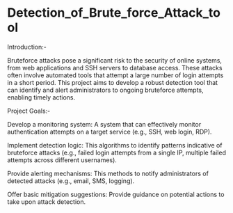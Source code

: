# Detection_of_Brute_force_Attack_tool
Introduction:-

Bruteforce attacks pose a significant risk to the security of online systems, from web applications and SSH servers to database access. These attacks often involve automated tools that attempt a large number of login attempts in a short period. This project aims to develop a robust detection tool that can identify and alert administrators to ongoing bruteforce attempts, enabling timely actions.

Project Goals:-

Develop a monitoring system: A system that can effectively monitor authentication attempts on a target service (e.g., SSH, web login, RDP).

Implement detection logic: This algorithms to identify patterns indicative of bruteforce attacks (e.g., failed login attempts from a single IP, multiple failed attempts across different usernames).

Provide alerting mechanisms: This methods to notify administrators of detected attacks (e.g., email, SMS, logging).

Offer basic mitigation suggestions: Provide guidance on potential actions to take upon attack detection.
